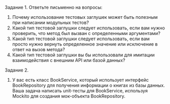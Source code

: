 Задание 1. Ответьте письменно на вопросы:
1)  Почему использование тестовых заглушек может быть полезным при написании модульных тестов?
2) Какой тип тестовой заглушки следует использовать, если вам нужно проверить, что метод был вызван с определенными 
аргументами?
3) Какой тип тестовой заглушки следует использовать, если вам просто нужно вернуть определенное значение или исключение
в ответ на вызов метода?
4) Какой тип тестовой заглушки вы бы использовали для имитации  взаимодействия с внешним API или базой данных?

Задание 2.
1) У вас есть класс BookService, который использует интерфейс BookRepository для получения информации о книгах из базы 
   данных. Ваша задача написать unit-тесты для BookService, используя Mockito для создания мок-объекта BookRepository.
